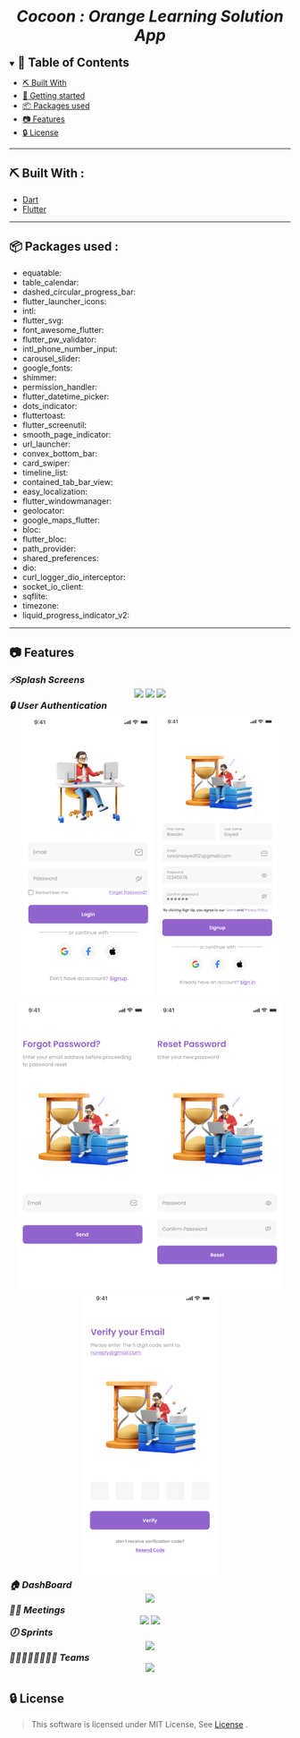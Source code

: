 

<div align="center">
    <h1 align='center'><i>Cocoon : Orange Learning Solution App</i></h1>
</div>


<details open="open">
<summary>
<h2 style="display:inline">📝 Table of Contents</h2>
</summary>



- [⛏️ Built With](#built-with)
- [🏁 Getting started](#getting-started)
- [📦 Packages used](#packages-used)
- [📷 Features](#features)
- [🔒 License](#license)
</details>
<hr>
<h2 href="#built-with">⛏️ Built With : </h2>
 <ul>
    <li><a href="https://dart.dev/">Dart</a></li>
    <li><a href="https://flutter.dev/">Flutter</a></li>
 </ul>
<hr>


<h2 href="#packages-used">📦 Packages used : </h2>
 <ul>
    <li> equatable:</li>
    <li>table_calendar:</li>
   <li>dashed_circular_progress_bar:</li>
   <li>flutter_launcher_icons:</li>
   <li>intl:</li>
   <li>flutter_svg:</li>
   <li>font_awesome_flutter:</li>
   <li>flutter_pw_validator:</li>
   <li>intl_phone_number_input:</li>
   <li>carousel_slider:</li>
   <li>google_fonts:</li>
   <li>shimmer:</li>
   <li>permission_handler:</li>
   <li>flutter_datetime_picker:</li>
   <li>dots_indicator:</li>
   <li>fluttertoast:</li>
   <li>flutter_screenutil:</li>
   <li>smooth_page_indicator:</li>
   <li>url_launcher:</li>
   <li>convex_bottom_bar:</li>
   <li>card_swiper:</li>
  <li>timeline_list: </li>
   <li>contained_tab_bar_view:</li>
   <li>easy_localization:</li>
   <li>flutter_windowmanager:</li>
   <li>geolocator:</li>
   <li>google_maps_flutter:</li>
   <li>bloc:</li>
   <li>flutter_bloc:</li>
   <li>path_provider:</li>
   <li>shared_preferences:</li>
   <li>dio:</li>
   <li>curl_logger_dio_interceptor:</li>
   <li>socket_io_client:</li>
   <li>sqflite:</li>
   <li>timezone: </li>
   <li>liquid_progress_indicator_v2:</li>
 </ul>
<hr>


## 📷 Features

<summary>
<h3 style="display:inline">
<strong><em>⚡️Splash Screens</em></strong></h3>
</summary>
<div align="center">
   <img src="./screenshots/splash/Splash1.png">
   <img src="./screenshots/splash/Splash2.png">
   <img src="./screenshots/splash/Splash3.png">
    
</div>

<summary>
<h3 style="display:inline">
<strong><em>🔒 User Authentication</em></strong></h3>
</summary>
<div align="center">
   <img src="./screenshots/Auth/Login.png">
   <img src="./screenshots/Auth/Signup.png">
   <img src="./screenshots/Auth/ForgotPassword.png">
   <img src="./screenshots/Auth/ResetPassword.png">
   <img src="./screenshots/Auth/VerifyYourEmail.png">    
</div>

<summary>
<h3 style="display:inline">
<strong><em>🏠 DashBoard</em></strong></h3>
</summary>
<div align="center">
   <img src="./screenshots/dashboard/Dashboard.png">
</div>

<summary>
<h3 style="display:inline">
<strong><em>🤝🏻 Meetings </em></strong></h3>
</summary>
<div align="center">
   <img src="./screenshots/meetings/Meetings.png">
   <img src="./screenshots/meetings/Edit Meeting.png">
</div>

<summary>
<h3 style="display:inline">
<strong><em>🕖 Sprints </em></strong></h3>
</summary>
<div align="center">
   <img src="./screenshots/sprint/Card Screen.png">

</div>

<summary>
<h3 style="display:inline">
<strong><em>👨‍💻👩‍💻👨‍💻👩‍💻 Teams </em></strong></h3>
</summary>
<div align="center">
   <img src="./screenshots/teams/My Teams.png">
</div>
</table>


## 🔒 License <a name = "license"></a>

> This software is licensed under MIT License, See [License](https://github.com/CMP24-SWE-TEAM3/Backend/blob/main/LICENSE) .

